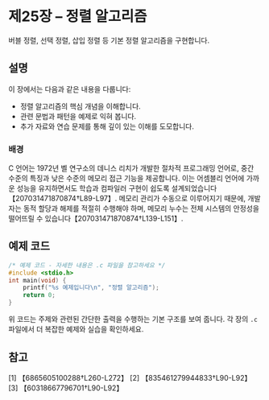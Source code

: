 # 제25장 – 정렬 알고리즘

버블 정렬, 선택 정렬, 삽입 정렬 등 기본 정렬 알고리즘을 구현합니다.

## 설명

이 장에서는 다음과 같은 내용을 다룹니다:

- 정렬 알고리즘의 핵심 개념을 이해합니다.
- 관련 문법과 패턴을 예제로 익혀 봅니다.
- 추가 자료와 연습 문제를 통해 깊이 있는 이해를 도모합니다.

### 배경

C 언어는 1972년 벨 연구소의 데니스 리치가 개발한 절차적 프로그래밍 언어로, 중간 수준의 특징과 낮은 수준의 메모리 접근 기능을 제공합니다. 이는 어셈블리 언어에 가까운 성능을 유지하면서도 학습과 컴파일러 구현이 쉽도록 설계되었습니다【207031471870874†L89-L97】.
메모리 관리가 수동으로 이루어지기 때문에, 개발자는 동적 할당과 해제를 적절히 수행해야 하며, 메모리 누수는 전체 시스템의 안정성을 떨어뜨릴 수 있습니다【207031471870874†L139-L151】.
## 예제 코드

```c
/* 예제 코드 - 자세한 내용은 .c 파일을 참고하세요 */
#include <stdio.h>
int main(void) {
    printf("%s 예제입니다\n", "정렬 알고리즘");
    return 0;
}
```

위 코드는 주제와 관련된 간단한 출력을 수행하는 기본 구조를 보여 줍니다. 각 장의 `.c` 파일에서 더 복잡한 예제와 실습을 확인하세요.

## 참고

[1] 【6865605100288†L260-L272】
[2] 【835461279944833†L90-L92】
[3] 【60318667796701†L90-L92】
